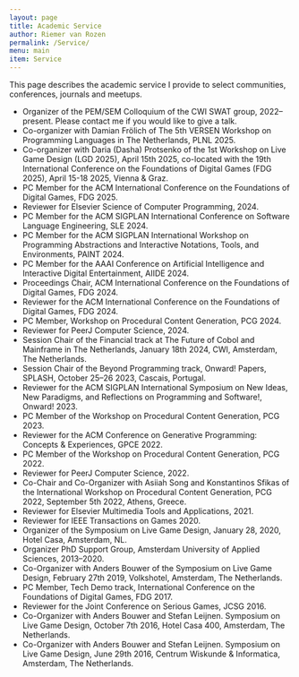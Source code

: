 ```yaml
---
layout: page
title: Academic Service
author: Riemer van Rozen
permalink: /Service/
menu: main
item: Service
---
```

This page describes the academic service I provide to select communities, conferences, journals and meetups.
* Organizer of the PEM/SEM Colloquium of the CWI SWAT group, 2022–present. Please contact me if you would like to give a talk.
* Co-organizer with Damian Frölich of The 5th VERSEN Workshop on Programming Languages in The Netherlands, PLNL 2025.
* Co-organizer with Daria (Dasha) Protsenko of the 1st Workshop on Live Game Design (LGD 2025), April 15th 2025, co-located with the 19th International Conference on the Foundations of Digital Games (FDG 2025), April 15-18 2025, Vienna & Graz.
* PC Member for the ACM International Conference on the Foundations of Digital Games, FDG 2025.
* Reviewer for Elsevier Science of Computer Programming, 2024.
* PC Member for the ACM SIGPLAN International Conference on Software Language Engineering, SLE 2024.
* PC Member for the ACM SIGPLAN International Workshop on Programming Abstractions and Interactive Notations, Tools, and Environments, PAINT 2024.
* PC Member for the AAAI Conference on Artificial Intelligence and Interactive Digital Entertainment, AIIDE 2024.
* Proceedings Chair, ACM International Conference on the Foundations of Digital Games, FDG 2024.
* Reviewer for the ACM International Conference on the Foundations of Digital Games, FDG 2024.
* PC Member, Workshop on Procedural Content Generation, PCG 2024.
* Reviewer for PeerJ Computer Science, 2024.
* Session Chair of the Financial track at The Future of Cobol and Mainframe in The Netherlands, January 18th 2024, CWI, Amsterdam, The Netherlands.
* Session Chair of the Beyond Programming track, Onward! Papers, SPLASH, October 25–26 2023, Cascais, Portugal.
* Reviewer for the ACM SIGPLAN International Symposium on New Ideas, New Paradigms, and Reflections on Programming and Software!, Onward! 2023.
* PC Member of the Workshop on Procedural Content Generation, PCG 2023.
* Reviewer for the ACM Conference on Generative Programming: Concepts & Experiences, GPCE 2022.
* PC Member of the Workshop on Procedural Content Generation, PCG 2022.
* Reviewer for PeerJ Computer Science, 2022.
* Co-Chair and Co-Organizer with Asiiah Song and Konstantinos Sfikas of the International Workshop on Procedural Content Generation, PCG 2022, September 5th 2022, Athens, Greece.
* Reviewer for Elsevier Multimedia Tools and Applications, 2021.
* Reviewer for IEEE Transactions on Games 2020.
* Organizer of the Symposium on Live Game Design, January 28, 2020, Hotel Casa, Amsterdam, NL.
* Organizer PhD Support Group, Amsterdam University of Applied Sciences, 2013–2020.
* Co-Organizer with Anders Bouwer of the Symposium on Live Game Design, February 27th 2019, Volkshotel,
Amsterdam, The Netherlands.
* PC Member, Tech Demo track, International Conference on the Foundations of Digital Games, FDG 2017.
* Reviewer for the Joint Conference on Serious Games, JCSG 2016.
* Co-Organizer with Anders Bouwer and Stefan Leijnen. Symposium on Live Game Design, October 7th 2016, Hotel Casa 400, Amsterdam, The Netherlands.
* Co-Organizer with Anders Bouwer and Stefan Leijnen. Symposium on Live Game Design, June 29th 2016, Centrum Wiskunde & Informatica, Amsterdam, The Netherlands.